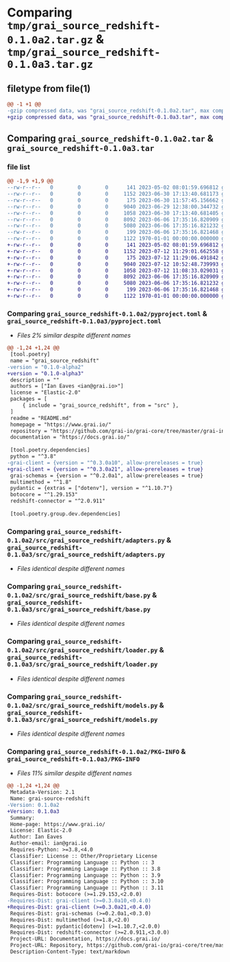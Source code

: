 # Comparing `tmp/grai_source_redshift-0.1.0a2.tar.gz` & `tmp/grai_source_redshift-0.1.0a3.tar.gz`

## filetype from file(1)

```diff
@@ -1 +1 @@
-gzip compressed data, was "grai_source_redshift-0.1.0a2.tar", max compression
+gzip compressed data, was "grai_source_redshift-0.1.0a3.tar", max compression
```

## Comparing `grai_source_redshift-0.1.0a2.tar` & `grai_source_redshift-0.1.0a3.tar`

### file list

```diff
@@ -1,9 +1,9 @@
--rw-r--r--   0        0        0      141 2023-05-02 08:01:59.696812 grai_source_redshift-0.1.0a2/README.md
--rw-r--r--   0        0        0     1152 2023-06-30 17:13:40.681173 grai_source_redshift-0.1.0a2/pyproject.toml
--rw-r--r--   0        0        0      175 2023-06-30 11:57:45.156662 grai_source_redshift-0.1.0a2/src/grai_source_redshift/__init__.py
--rw-r--r--   0        0        0     9040 2023-06-29 12:38:00.344732 grai_source_redshift-0.1.0a2/src/grai_source_redshift/adapters.py
--rw-r--r--   0        0        0     1058 2023-06-30 17:13:40.681405 grai_source_redshift-0.1.0a2/src/grai_source_redshift/base.py
--rw-r--r--   0        0        0     8092 2023-06-06 17:35:16.820909 grai_source_redshift-0.1.0a2/src/grai_source_redshift/loader.py
--rw-r--r--   0        0        0     5080 2023-06-06 17:35:16.821232 grai_source_redshift-0.1.0a2/src/grai_source_redshift/models.py
--rw-r--r--   0        0        0      199 2023-06-06 17:35:16.821468 grai_source_redshift-0.1.0a2/src/grai_source_redshift/package_definitions.py
--rw-r--r--   0        0        0     1122 1970-01-01 00:00:00.000000 grai_source_redshift-0.1.0a2/PKG-INFO
+-rw-r--r--   0        0        0      141 2023-05-02 08:01:59.696812 grai_source_redshift-0.1.0a3/README.md
+-rw-r--r--   0        0        0     1152 2023-07-12 11:29:01.662558 grai_source_redshift-0.1.0a3/pyproject.toml
+-rw-r--r--   0        0        0      175 2023-07-12 11:29:06.491842 grai_source_redshift-0.1.0a3/src/grai_source_redshift/__init__.py
+-rw-r--r--   0        0        0     9040 2023-07-12 10:52:48.739993 grai_source_redshift-0.1.0a3/src/grai_source_redshift/adapters.py
+-rw-r--r--   0        0        0     1058 2023-07-12 11:08:33.029031 grai_source_redshift-0.1.0a3/src/grai_source_redshift/base.py
+-rw-r--r--   0        0        0     8092 2023-06-06 17:35:16.820909 grai_source_redshift-0.1.0a3/src/grai_source_redshift/loader.py
+-rw-r--r--   0        0        0     5080 2023-06-06 17:35:16.821232 grai_source_redshift-0.1.0a3/src/grai_source_redshift/models.py
+-rw-r--r--   0        0        0      199 2023-06-06 17:35:16.821468 grai_source_redshift-0.1.0a3/src/grai_source_redshift/package_definitions.py
+-rw-r--r--   0        0        0     1122 1970-01-01 00:00:00.000000 grai_source_redshift-0.1.0a3/PKG-INFO
```

### Comparing `grai_source_redshift-0.1.0a2/pyproject.toml` & `grai_source_redshift-0.1.0a3/pyproject.toml`

 * *Files 2% similar despite different names*

```diff
@@ -1,24 +1,24 @@
 [tool.poetry]
 name = "grai_source_redshift"
-version = "0.1.0-alpha2"
+version = "0.1.0-alpha3"
 description = ""
 authors = ["Ian Eaves <ian@grai.io>"]
 license = "Elastic-2.0"
 packages = [
     { include = "grai_source_redshift", from = "src" },
 ]
 readme = "README.md"
 homepage = "https://www.grai.io/"
 repository = "https://github.com/grai-io/grai-core/tree/master/grai-integrations/source-redshift"
 documentation = "https://docs.grai.io/"
 
 [tool.poetry.dependencies]
 python = "^3.8"
-grai-client = {version = "^0.3.0a10", allow-prereleases = true}
+grai-client = {version = "^0.3.0a21", allow-prereleases = true}
 grai-schemas = {version = "^0.2.0a1", allow-prereleases = true}
 multimethod = "^1.8"
 pydantic = {extras = ["dotenv"], version = "^1.10.7"}
 botocore = "^1.29.153"
 redshift-connector = "^2.0.911"
 
 [tool.poetry.group.dev.dependencies]
```

### Comparing `grai_source_redshift-0.1.0a2/src/grai_source_redshift/adapters.py` & `grai_source_redshift-0.1.0a3/src/grai_source_redshift/adapters.py`

 * *Files identical despite different names*

### Comparing `grai_source_redshift-0.1.0a2/src/grai_source_redshift/base.py` & `grai_source_redshift-0.1.0a3/src/grai_source_redshift/base.py`

 * *Files identical despite different names*

### Comparing `grai_source_redshift-0.1.0a2/src/grai_source_redshift/loader.py` & `grai_source_redshift-0.1.0a3/src/grai_source_redshift/loader.py`

 * *Files identical despite different names*

### Comparing `grai_source_redshift-0.1.0a2/src/grai_source_redshift/models.py` & `grai_source_redshift-0.1.0a3/src/grai_source_redshift/models.py`

 * *Files identical despite different names*

### Comparing `grai_source_redshift-0.1.0a2/PKG-INFO` & `grai_source_redshift-0.1.0a3/PKG-INFO`

 * *Files 11% similar despite different names*

```diff
@@ -1,24 +1,24 @@
 Metadata-Version: 2.1
 Name: grai-source-redshift
-Version: 0.1.0a2
+Version: 0.1.0a3
 Summary: 
 Home-page: https://www.grai.io/
 License: Elastic-2.0
 Author: Ian Eaves
 Author-email: ian@grai.io
 Requires-Python: >=3.8,<4.0
 Classifier: License :: Other/Proprietary License
 Classifier: Programming Language :: Python :: 3
 Classifier: Programming Language :: Python :: 3.8
 Classifier: Programming Language :: Python :: 3.9
 Classifier: Programming Language :: Python :: 3.10
 Classifier: Programming Language :: Python :: 3.11
 Requires-Dist: botocore (>=1.29.153,<2.0.0)
-Requires-Dist: grai-client (>=0.3.0a10,<0.4.0)
+Requires-Dist: grai-client (>=0.3.0a21,<0.4.0)
 Requires-Dist: grai-schemas (>=0.2.0a1,<0.3.0)
 Requires-Dist: multimethod (>=1.8,<2.0)
 Requires-Dist: pydantic[dotenv] (>=1.10.7,<2.0.0)
 Requires-Dist: redshift-connector (>=2.0.911,<3.0.0)
 Project-URL: Documentation, https://docs.grai.io/
 Project-URL: Repository, https://github.com/grai-io/grai-core/tree/master/grai-integrations/source-redshift
 Description-Content-Type: text/markdown
```

